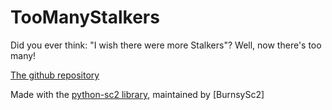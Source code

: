 # TooManyStalkers
Did you ever think: "I wish there were more Stalkers"? Well, now there's too many!

[The github repository](https://github.com/ProfessorQu/TooManyStalkers)

Made with the [python-sc2 library](https://github.com/BurnySc2/python-sc2), maintained by [BurnsySc2]
